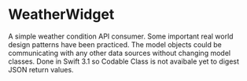 # WeatherWidget
A simple weather condition API consumer.
Some important real world design patterns have been practiced.
The model objects could be communicating with any other data sources without changing model classes.
Done in Swift 3.1 so Codable Class is not avaibale yet to digest JSON return values.
